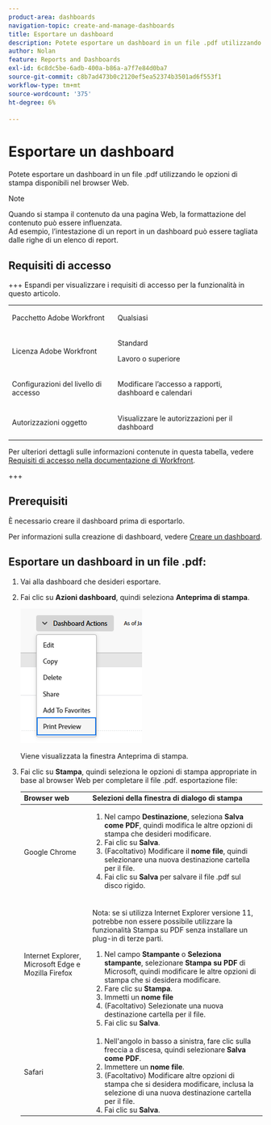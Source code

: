 ```yaml
---
product-area: dashboards
navigation-topic: create-and-manage-dashboards
title: Esportare un dashboard
description: Potete esportare un dashboard in un file .pdf utilizzando le opzioni di stampa disponibili nel browser Web.
author: Nolan
feature: Reports and Dashboards
exl-id: 6c8dc5be-6adb-400a-b86a-a7f7e84d0ba7
source-git-commit: c8b7ad473b0c2120ef5ea52374b3501ad6f553f1
workflow-type: tm+mt
source-wordcount: '375'
ht-degree: 6%

---
```


# Esportare un dashboard

<!-- Audited: 1/2025 -->

Potete esportare un dashboard in un file .pdf utilizzando le opzioni di stampa disponibili nel browser Web.

>[!NOTE]
>
>Quando si stampa il contenuto da una pagina Web, la formattazione del contenuto può essere influenzata.\
>Ad esempio, l’intestazione di un report in un dashboard può essere tagliata dalle righe di un elenco di report.

## Requisiti di accesso

+++ Espandi per visualizzare i requisiti di accesso per la funzionalità in questo articolo. 

<table style="table-layout:auto"> 
 <col> 
 <col> 
 <tbody> 
  <tr> 
   <td role="rowheader">Pacchetto Adobe Workfront</td> 
   <td> <p>Qualsiasi</p> </td> 
  </tr> 
  <tr> 
   <td role="rowheader">Licenza Adobe Workfront</td> 
   <td> 
      <p>Standard</p>
      <p>Lavoro o superiore</p>
   </td> 
  </tr> 
  <tr> 
   <td role="rowheader">Configurazioni del livello di accesso</td> 
   <td> <p>Modificare l’accesso a rapporti, dashboard e calendari</p></td> 
  </tr>  
  <tr> 
   <td role="rowheader">Autorizzazioni oggetto</td> 
   <td> <p>Visualizzare le autorizzazioni per il dashboard</p> </td> 
  </tr> 
 </tbody> 
</table>

Per ulteriori dettagli sulle informazioni contenute in questa tabella, vedere [Requisiti di accesso nella documentazione di Workfront](/help/quicksilver/administration-and-setup/add-users/access-levels-and-object-permissions/access-level-requirements-in-documentation.md).

+++

## Prerequisiti

È necessario creare il dashboard prima di esportarlo.

Per informazioni sulla creazione di dashboard, vedere [Creare un dashboard](../../../reports-and-dashboards/dashboards/creating-and-managing-dashboards/create-dashboard.md).

## Esportare un dashboard in un file .pdf:

1. Vai alla dashboard che desideri esportare.
1. Fai clic su **Azioni dashboard**, quindi seleziona **Anteprima di stampa**.

   ![Anteprima di stampa dashboard](assets/dashboard-actions-print-350x254.png)

   Viene visualizzata la finestra Anteprima di stampa.

1. Fai clic su **Stampa**, quindi seleziona le opzioni di stampa appropriate in base al browser Web per completare il file .pdf. esportazione file:

   <table style="table-layout:auto"> 
    <col> 
    <col> 
    <thead> 
     <tr> 
      <th>Browser web</th> 
      <th>Selezioni della finestra di dialogo di stampa</th> 
     </tr> 
    </thead> 
    <tbody> 
     <tr> 
      <td>Google Chrome</td> 
      <td> 
       <ol> 
        <li value="1">Nel campo <strong>Destinazione</strong>, seleziona <strong>Salva come PDF</strong>, quindi modifica le altre opzioni di stampa che desideri modificare.</li> 
        <li value="2">Fai clic su <strong>Salva</strong>.</li> 
        <li value="3">(Facoltativo) Modificare il <strong>nome file</strong>, quindi selezionare una nuova destinazione cartella per il file.</li> 
        <li value="4">Fai clic su <strong>Salva</strong> per salvare il file .pdf sul disco rigido.<br><br></li> 
       </ol> </td> 
     </tr> 
     <tr> 
      <td>Internet Explorer, Microsoft Edge e Mozilla Firefox</td> 
      <td> <p>Nota: se si utilizza Internet Explorer versione 11, potrebbe non essere possibile utilizzare la funzionalità Stampa su PDF senza installare un plug-in di terze parti.</p> 
       <ol> 
        <li value="1">Nel campo <strong>Stampante</strong> o <strong>Seleziona stampante</strong>, selezionare <strong>Stampa su PDF</strong> di Microsoft, quindi modificare le altre opzioni di stampa che si desidera modificare.</li> 
        <li value="2">Fare clic su <strong>Stampa</strong>.</li> 
        <li value="3">Immetti un <strong>nome file</strong></li> 
        <li value="4">(Facoltativo) Selezionate una nuova destinazione cartella per il file.</li> 
        <li value="5">Fai clic su <strong>Salva</strong>.</li> 
       </ol> </td> 
     </tr> 
     <tr> 
      <td>Safari</td> 
      <td> 
       <ol> 
        <li value="1">Nell'angolo in basso a sinistra, fare clic sulla freccia a discesa, quindi selezionare <strong>Salva come PDF</strong>.</li> 
        <li value="2">Immettere un <strong>nome file</strong>.</li> 
        <li value="3">(Facoltativo) Modificare altre opzioni di stampa che si desidera modificare, inclusa la selezione di una nuova destinazione cartella per il file.</li> 
        <li value="4">Fai clic su <strong>Salva</strong>.</li> 
       </ol> </td> 
     </tr> 
    </tbody> 
   </table>
